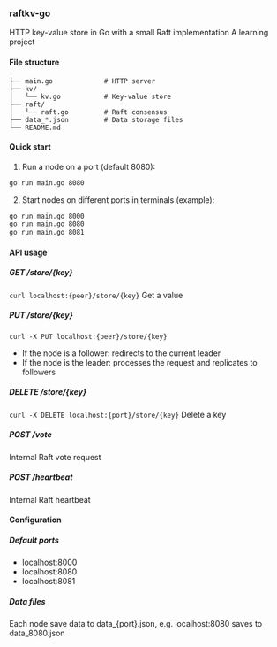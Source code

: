 ### raftkv-go

HTTP key-value store in Go with a small Raft implementation
A learning project

#### File structure
```
├── main.go             # HTTP server
├── kv/
│   └── kv.go           # Key-value store
├── raft/
│   └── raft.go         # Raft consensus
├── data_*.json         # Data storage files
└── README.md
```

#### Quick start

1. Run a node on a port (default 8080):

```bash
go run main.go 8080
```

2. Start nodes on different ports in terminals (example):

```bash
go run main.go 8000
go run main.go 8080
go run main.go 8081
```

#### API usage

##### GET /store/{key} 
`curl localhost:{peer}/store/{key}`
Get a value

##### PUT /store/{key}
`curl -X PUT localhost:{peer}/store/{key}`
- If the node is a follower: redirects to the current leader
- If the node is the leader: processes the request and replicates to followers

##### DELETE /store/{key}
`curl -X DELETE localhost:{port}/store/{key}`
Delete a key

##### POST /vote
Internal Raft vote request

##### POST /heartbeat
Internal Raft heartbeat

#### Configuration

##### Default ports
- localhost:8000
- localhost:8080
- localhost:8081

##### Data files
Each node save data to data_{port}.json, e.g. localhost:8080 saves to data_8080.json
